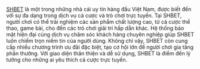 [SHBET](https://shbet998.com/) là một trong những nhà cái uy tín hàng đầu Việt Nam, được biết đến với sự đa dạng trong dịch vụ cá cược và trò chơi trực tuyến. Tại SHBET, người chơi có thể trải nghiệm các sản phẩm chất lượng cao, từ cá cược thể thao, game bài, cho đến các trò chơi giải trí hấp dẫn khác. Hệ thống bảo mật hiện đại cùng dịch vụ chăm sóc khách hàng chuyên nghiệp giúp SHBET luôn chiếm trọn niềm tin của người dùng. Không chỉ vậy, SHBET còn cung cấp nhiều chương trình ưu đãi đặc biệt, tạo cơ hội lớn để người chơi gia tăng phần thưởng. Với giao diện thân thiện và dễ sử dụng, SHBET là điểm đến lý tưởng cho những ai yêu thích cá cược trực tuyến.